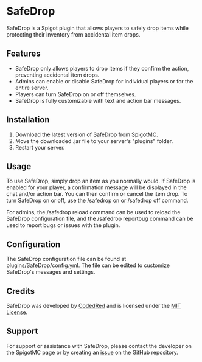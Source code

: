 # SafeDrop
SafeDrop is a Spigot plugin that allows players to safely drop items while protecting their inventory from accidental item drops.

## Features
* SafeDrop only allows players to drop items if they confirm the action, preventing accidental item drops.
* Admins can enable or disable SafeDrop for individual players or for the entire server.
* Players can turn SafeDrop on or off themselves.
* SafeDrop is fully customizable with text and action bar messages.

## Installation
1. Download the latest version of SafeDrop from [SpigotMC](https://www.spigotmc.org/resources/safedrop-safely-drop-items.72585/).
2. Move the downloaded .jar file to your server's "plugins" folder.
3. Restart your server.

## Usage
To use SafeDrop, simply drop an item as you normally would. If SafeDrop is enabled for your player, a confirmation message will be displayed in the chat and/or action bar. You can then confirm or cancel the item drop. To turn SafeDrop on or off, use the /safedrop on or /safedrop off command.

For admins, the /safedrop reload command can be used to reload the SafeDrop configuration file, and the /safedrop reportbug command can be used to report bugs or issues with the plugin.

## Configuration
The SafeDrop configuration file can be found at plugins/SafeDrop/config.yml. The file can be edited to customize SafeDrop's messages and settings.

## Credits
SafeDrop was developed by [CodedRed](https://github.com/CodedRedGIT) and is licensed under the [MIT License](https://github.com/CodedRed-Spigot/SafeDrop/blob/master/LICENSE).

## Support
For support or assistance with SafeDrop, please contact the developer on the SpigotMC page or by creating an [issue](https://github.com/CodedRed-Spigot/SafeDrop/issues) on the GitHub repository.
